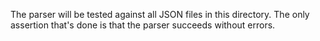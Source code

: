 The parser will be tested against all JSON files in this directory.
The only assertion that's done is that the parser succeeds without errors.
